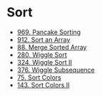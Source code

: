 # Sort


* [969. Pancake Sorting](pancake-sorting.md)
* [912. Sort an Array](sort-an-array.md)
* [88. Merge Sorted Array]()
* [280. Wiggle Sort]()
* [324. Wiggle Sort II]()
* [376. Wiggle Subsequence]()
* [75. Sort Colors]()
* [143. Sort Colors II]()
